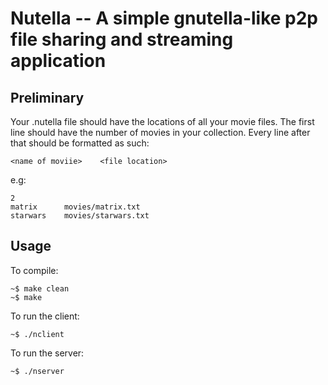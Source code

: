 Nutella -- A simple gnutella-like p2p file sharing and streaming application
=============

Preliminary
------------
Your .nutella file should have the locations of all your movie files.
The first line should have the number of movies in your collection. 
Every line after that should be formatted as such:

    <name of moviie>    <file location>

e.g:

    2
    matrix      movies/matrix.txt
    starwars    movies/starwars.txt


Usage
------------
To compile:

    ~$ make clean
    ~$ make

To run the client:

    ~$ ./nclient

To run the server:

    ~$ ./nserver

